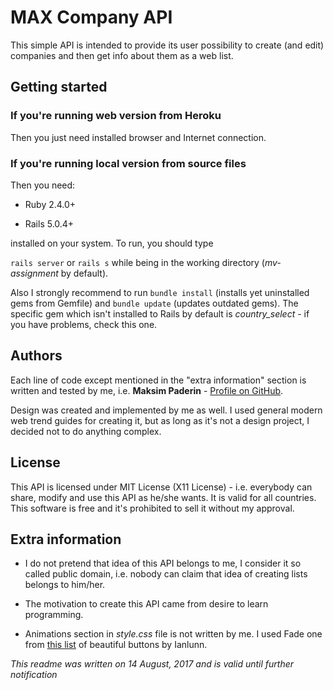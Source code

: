 # MAX Company API

This simple API is intended to provide its user possibility to create (and edit) companies and then get info about them as a web list.

## Getting started

### If you're running web version from Heroku

Then you just need installed browser and Internet connection.

### If you're running local version from source files

Then you need:

* Ruby 2.4.0+

* Rails 5.0.4+

installed on your system. To run, you should type

`rails server`
or
`rails s` while being in the working directory (*mv-assignment* by default).

Also I strongly recommend to run `bundle install` (installs yet uninstalled gems from Gemfile) and `bundle update` (updates outdated gems). The specific gem which isn't installed to Rails by default is *country_select* - if you have problems, check this one.

## Authors

Each line of code except mentioned in the "extra information" section is written and tested by me, i.e. **Maksim Paderin** - [Profile on GitHub](https://github.com/makspaderin/).

Design was created and implemented by me as well. I used general modern web trend guides for creating it, but as long as it's not a design project, I decided not to do anything complex.

## License

This API is licensed under MIT License (X11 License) - i.e. everybody can share, modify and use this API as he/she wants. It is valid for all countries. This software is free and it's prohibited to sell it without my approval.

## Extra information

* I do not pretend that idea of this API belongs to me, I consider it so called public domain, i.e. nobody can claim that idea of creating lists belongs to him/her.

* The motivation to create this API came from desire to learn programming.

* Animations section in *style.css* file is not written by me. I used Fade one from [this list](http://ianlunn.github.io/Hover/) of beautiful buttons by Ianlunn.

*This readme was written on 14 August, 2017 and is valid until further notification*
